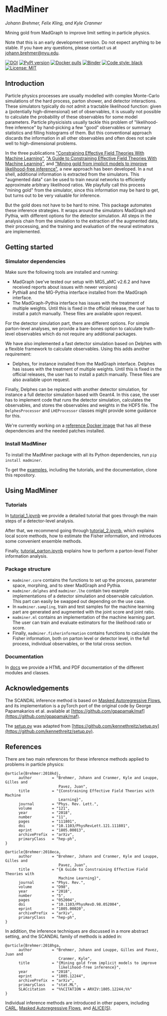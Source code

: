 # MadMiner

*Johann Brehmer, Felix Kling, and Kyle Cranmer*

Mining gold from MadGraph to improve limit setting in particle physics.

Note that this is an early development version. Do not expect anything to be stable. If you have any questions, please
contact us at [johann.brehmer@nyu.edu](johann.brehmer@nyu.edu).

[![DOI](https://zenodo.org/badge/136200312.svg)](https://zenodo.org/badge/latestdoi/136200312)
[![PyPI version](https://badge.fury.io/py/madminer.svg)](https://badge.fury.io/py/madminer)
[![Docker pulls](https://img.shields.io/docker/pulls/irinahub/docker-madminer-madgraph.svg)](https://hub.docker.com/r/irinahub/docker-madminer-madgraph)
[![Binder](https://mybinder.org/badge.svg)](https://mybinder.org/v2/gh/johannbrehmer/madminer/master)
[![Code style: black](https://img.shields.io/badge/code%20style-black-000000.svg)](https://github.com/ambv/black)
[![License: MIT](https://img.shields.io/badge/License-MIT-yellow.svg)](https://opensource.org/licenses/MIT)

## Introduction

Particle physics processes are usually modelled with complex Monte-Carlo simulations of the hard process, parton shower,
and detector interactions. These simulators typically do not admit a tractable likelihood function: given a (potentially
high-dimensional) set of observables, it is usually not possible to calculate the probability of these observables
for some model parameters. Particle physicisists usually tackle this problem of "likelihood-free inference" by
hand-picking a few "good" observables or summary statistics and filling histograms of them. But this conventional
approach discards the information in all other observables and often does not scale well to high-dimensional problems.

In the three publications
["Constraining Effective Field Theories With Machine Learning"](https://arxiv.org/abs/1805.00013),
["A Guide to Constraining Effective Field Theories With Machine Learning"](https://arxiv.org/abs/1805.00020), and
["Mining gold from implicit models to improve likelihood-free inference"](https://arxiv.org/abs/1805.00020),
a new approach has been developed. In a nut shell, additional information is extracted from the simulators. This
"augmented data" can be used to train neural networks to efficiently approximate arbitrary likelihood ratios. We
playfully call this process "mining gold" from the simulator, since this information may be hard to get, but turns out
to be very valuable for inference.

But the gold does not have to be hard to mine. This package automates these inference strategies. It wraps around the
simulators MadGraph and Pythia, with different options for the detector simulation. All steps in the analysis chain from
the simulation to the extraction of the augmented data, their processing, and the training and evaluation of the neural
estimators are implemented.

## Getting started

### Simulator dependencies

Make sure the following tools are installed and running:
- MadGraph (we've tested our setup with MG5_aMC v2.6.2 and have received reports about issues with newer versions)
- Pythia8 and the MG-Pythia interface installed from the MadGraph interface.
- The MadGraph-Pythia interface has issues
with the treatment of multiple weights. Until this is fixed in the official release, the user has to install a patch
manually. These files are available upon request.

For the detector simulation part, there are different options. For simple parton-level analyses, we provide a bare-bones
option to calculate truth-level observables which do not require any additional packages.

We have also implemented a fast detector simulation based on Delphes with a flexible framework to calculate observables.
Using this adds another requirement:
- Delphes, for instance installed from the MadGraph interface. Delphes has issues with the treatment of multiple
weights. Until this is fixed in the official releases, the user has to install a patch manually. These files are also
available upon request.

Finally, Delphes can be replaced with another detector simulation, for instance a full detector simulation based
with Geant4. In this case, the user has to implement code that runs the detector simulation, calculates the observables,
and stores the observables and weights in the HDF5 file. The `DelphesProcessor` and `LHEProcessor` classes might provide
some guidance for this.

We're currently working on a [reference Docker image](https://hub.docker.com/r/irinahub/docker-madminer-madgraph) that
has all these dependencies and the needed patches installed.

### Install MadMiner

To install the MadMiner package with all its Python dependencies, run `pip install madminer`.

To get the [examples](examples/), including the tutorials, and the documentation, clone this repository.

## Using MadMiner

### Tutorials

In [tutorial_1.ipynb](examples/tutorial/tutorial_1.ipynb) we provide a detailed tutorial that goes through the main
steps of a detector-level analysis.

After that, we recommend going through [tutorial_2.ipynb](examples/tutorial/tutorial_1.ipynb), which explains local
score methods, how to estimate the Fisher information, and introduces some convenient ensemble methods.

Finally, [tutorial_parton.ipynb](examples/tutorial/tutorial.ipynb) explains how to perform a parton-level Fisher
information analysis.

### Package structure

- `madminer.core` contains the functions to set up the process, parameter space, morphing, and to steer MadGraph and
   Pythia.
- `madminer.delphes` and `madminer.lhe` contain two example implementations of a detector simulation and observable
   calculation. This part can easily be swapped out depending on the use case.
- In `madminer.sampling`, train and test samples for the machine learning part are generated and augmented with the
  joint score and joint ratio.
- `madminer.ml`  contains an implementation of the machine learning part. The user can train and evaluate estimators
  for the likelihood ratio or score.
- Finally,  `madminer.fisherinformation` contains functions to calculate the Fisher information, both on parton level
  or detector level, in the full process, individual observables, or the total cross section.

### Documentation

In [docs](docs/) we provide a HTML and PDF documentation of the different modules and classes.

## Acknowledgements

The SCANDAL inference method is based on [Masked Autoregressive Flows](https://arxiv.org/abs/1705.07057), and its
implementation is a pyTorch port of the original code by George Papamakarios et al. available at
[https://github.com/gpapamak/maf](https://github.com/gpapamak/maf).

The [setup.py](setup.py) was adapted from
[https://github.com/kennethreitz/setup.py](https://github.com/kennethreitz/setup.py).

## References

There are two main references for these inference methods applied to problems in particle physics:
```
@article{Brehmer:2018kdj,
      author         = "Brehmer, Johann and Cranmer, Kyle and Louppe, Gilles and
                        Pavez, Juan",
      title          = "{Constraining Effective Field Theories with Machine
                        Learning}",
      journal        = "Phys. Rev. Lett.",
      volume         = "121",
      year           = "2018",
      number         = "11",
      pages          = "111801",
      doi            = "10.1103/PhysRevLett.121.111801",
      eprint         = "1805.00013",
      archivePrefix  = "arXiv",
      primaryClass   = "hep-ph",
}

@article{Brehmer:2018eca,
      author         = "Brehmer, Johann and Cranmer, Kyle and Louppe, Gilles and
                        Pavez, Juan",
      title          = "{A Guide to Constraining Effective Field Theories with
                        Machine Learning}",
      journal        = "Phys. Rev.",
      volume         = "D98",
      year           = "2018",
      number         = "5",
      pages          = "052004",
      doi            = "10.1103/PhysRevD.98.052004",
      eprint         = "1805.00020",
      archivePrefix  = "arXiv",
      primaryClass   = "hep-ph",
}
```

In addition, the inference techniques are discussed in a more abstract setting, and the SCANDAL family of methods is
added in:
```
@article{Brehmer:2018hga,
      author         = "Brehmer, Johann and Louppe, Gilles and Pavez, Juan and
                        Cranmer, Kyle",
      title          = "{Mining gold from implicit models to improve
                        likelihood-free inference}",
      year           = "2018",
      eprint         = "1805.12244",
      archivePrefix  = "arXiv",
      primaryClass   = "stat.ML",
      SLACcitation   = "%%CITATION = ARXIV:1805.12244;%%"
}
```

Individual inference methods are introduced in other papers, including [CARL](https://arxiv.org/abs/1506.02169),
[Masked Autoregressive Flows](https://arxiv.org/abs/1705.07057), and [ALICE(S)](https://arxiv.org/abs/1808.00973).
